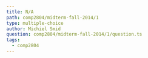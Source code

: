 ```yaml
---
title: N/A
path: comp2804/midterm-fall-2014/1
type: multiple-choice
author: Michiel Smid
question: comp2804/midterm-fall-2014/1/question.ts
tags:
  - comp2804
---
```

